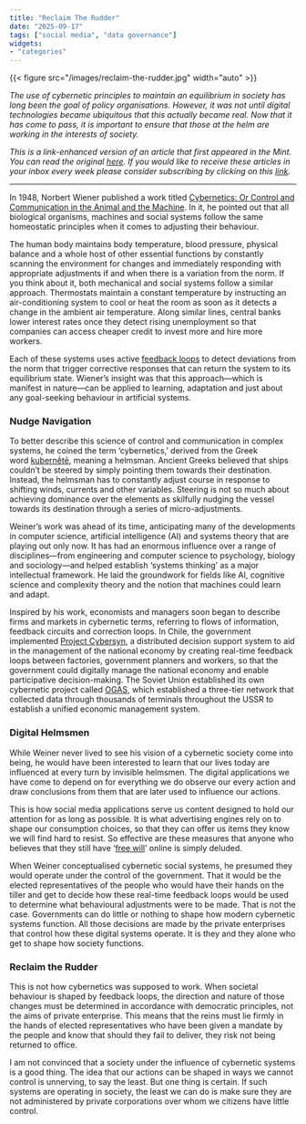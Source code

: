 ```yaml
---
title: "Reclaim The Rudder"
date: "2025-09-17"
tags: ["social media", "data governance"]
widgets: 
- "categories"
---
```


{{< figure src="/images/reclaim-the-rudder.jpg" width="auto" >}}

_The use of cybernetic principles to maintain an equilibrium in society has long been the goal of policy organisations. However, it was not until digital technologies became ubiquitous that this actually became real. Now that it has come to pass, it is important to ensure that those at the helm are working in the interests of society._

<!--more-->
_This is a link-enhanced version of an article that first appeared in the Mint. You can read the original [here](https://www.livemint.com/opinion/columns/rahul-matthan-modern-algorithms-artificial-intelligence-11757933981828.html). If you would like to receive these articles in your inbox every week please consider subscribing by clicking on this [link](https://paragraph.xyz/@exmachina)._

---

In 1948, Norbert Wiener published a work titled [Cybernetics: Or Control and Communication in the Animal and the Machine](https://www.amazon.in/Cybernetics-Control-Communication-Animal-Machine/dp/1614275025/ref=sr_1_1?crid=3NHIWHDCS3BYW&dib=eyJ2IjoiMSJ9.aP3RAMQvCpFYEppFSJlltez1QrhO5nfozAW3XI807FB9OirLjWzP6ZdfrNhqu30P.CTjzuuV8qk9pnHAV0JhhLDYRXPyTHJgY0Dz0CDCp204&dib_tag=se&keywords=Cybernetics%3A+Or+Control+and+Communication+in+the+Animal+and+the+Machine&nsdOptOutParam=true&qid=1758105668&sprefix=cybernetics+or+control+and+communication+in+the+animal+and+the+machine%2Caps%2C371&sr=8-1). In it, he pointed out that all biological organisms, machines and social systems follow the same homeostatic principles when it comes to adjusting their behaviour.

The human body maintains body temperature, blood pressure, physical balance and a whole host of other essential functions by constantly scanning the environment for changes and immediately responding with appropriate adjustments if and when there is a variation from the norm. If you think about it, both mechanical and social systems follow a similar approach. Thermostats maintain a constant temperature by instructing an air-conditioning system to cool or heat the room as soon as it detects a change in the ambient air temperature. Along similar lines, central banks lower interest rates once they detect rising unemployment so that companies can access cheaper credit to invest more and hire more workers.

Each of these systems uses active [feedback loops](https://en.wikipedia.org/wiki/Feedback) to detect deviations from the norm that trigger corrective responses that can return the system to its equilibrium state. Wiener’s insight was that this approach—which is manifest in nature—can be applied to learning, adaptation and just about any goal-seeking behaviour in artificial systems.

### Nudge Navigation

To better describe this science of control and communication in complex systems, he coined the term ‘cybernetics,’ derived from the Greek word [kubernḗtē](https://en.wiktionary.org/wiki/%CE%BA%CF%85%CE%B2%CE%B5%CF%81%CE%BD%CE%AE%CF%84%CE%B7%CF%82), meaning a helmsman. Ancient Greeks believed that ships couldn’t be steered by simply pointing them towards their destination. Instead, the helmsman has to constantly adjust course in response to shifting winds, currents and other variables. Steering is not so much about achieving dominance over the elements as skilfully nudging the vessel towards its destination through a series of micro-adjustments.

Weiner’s work was ahead of its time, anticipating many of the developments in computer science, artificial intelligence (AI) and systems theory that are playing out only now. It has had an enormous influence over a range of disciplines—from engineering and computer science to psychology, biology and sociology—and helped establish ‘systems thinking’ as a major intellectual framework. He laid the groundwork for fields like AI, cognitive science and complexity theory and the notion that machines could learn and adapt.

Inspired by his work, economists and managers soon began to describe firms and markets in cybernetic terms, referring to flows of information, feedback circuits and correction loops. In Chile, the government implemented [Project Cybersyn](https://en.wikipedia.org/wiki/Project_Cybersyn), a distributed decision support system to aid in the management of the national economy by creating real-time feedback loops between factories, government planners and workers, so that the government could digitally manage the national economy and enable participative decision-making. The Soviet Union established its own cybernetic project called [OGAS](https://en.wikipedia.org/wiki/OGAS), which established a three-tier network that collected data through thousands of terminals throughout the USSR to establish a unified economic management system.

### Digital Helmsmen

While Weiner never lived to see his vision of a cybernetic society come into being, he would have been interested to learn that our lives today are influenced at every turn by invisible helmsmen. The digital applications we have come to depend on for everything we do observe our every action and draw conclusions from them that are later used to influence our actions.

This is how social media applications serve us content designed to hold our attention for as long as possible. It is what advertising engines rely on to shape our consumption choices, so that they can offer us items they know we will find hard to resist. So effective are these measures that anyone who believes that they still have ‘[free will](https://noahbradon.substack.com/p/how-social-media-destroys-free-will-b1a)’ online is simply deluded.

When Weiner conceptualised cybernetic social systems, he presumed they would operate under the control of the government. That it would be the elected representatives of the people who would have their hands on the tiller and get to decide how these real-time feedback loops would be used to determine what behavioural adjustments were to be made. That is not the case. Governments can do little or nothing to shape how modern cybernetic systems function. All those decisions are made by the private enterprises that control how these digital systems operate. It is they and they alone who get to shape how society functions.

### Reclaim the Rudder

This is not how cybernetics was supposed to work. When societal behaviour is shaped by feedback loops, the direction and nature of those changes must be determined in accordance with democratic principles, not the aims of private enterprise. This means that the reins must lie firmly in the hands of elected representatives who have been given a mandate by the people and know that should they fail to deliver, they risk not being returned to office.

I am not convinced that a society under the influence of cybernetic systems is a good thing. The idea that our actions can be shaped in ways we cannot control is unnerving, to say the least. But one thing is certain. If such systems are operating in society, the least we can do is make sure they are not administered by private corporations over whom we citizens have little control.